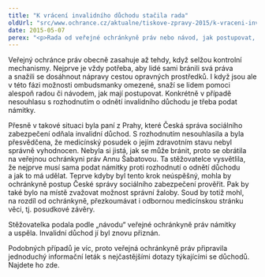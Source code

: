 ```yaml
---
title: "K vrácení invalidního důchodu stačila rada"
oldUrl: "src/www.ochrance.cz/aktualne/tiskove-zpravy-2015/k-vraceni-invalidniho-duchodu-stacila-rada"
date: 2015-05-07
perex: "<p>Rada od veřejné ochránkyně práv nebo návod, jak postupovat, někdy stačí, aby se problém úspěšně vyřešil. Přesvědčila se o tom stěžovatelka z Prahy, která takhle dosáhla vrácení invalidního důchodu – zkonzultovala s ochránkyní, jak by se měla bránit, když jí Česká správa sociálního zabezpečení invalidní důchod odňala.</p>"
---
```


<!-- imported from the old website -->

<p>Veřejný ochránce práv obecně zasahuje až tehdy, když selžou kontrolní mechanismy. Nejprve je vždy potřeba, aby lidé sami bránili svá práva a snažili se dosáhnout nápravy cestou opravných prostředků. I když jsou ale v této fázi možnosti ombudsmanky omezené, snaží se lidem pomoci alespoň radou či návodem, jak mají postupovat. Konkrétně v případě nesouhlasu s rozhodnutím o odnětí invalidního důchodu je třeba podat námitky. </p><p>Přesně v takové situaci byla paní z Prahy, které Česká správa sociálního zabezpečení odňala invalidní důchod. S rozhodnutím nesouhlasila a byla přesvědčena, že medicínský posudek o jejím zdravotním stavu nebyl správně vyhodnocen. Nebyla si jistá, jak se může bránit, proto se obrátila na veřejnou ochránkyni práv Annu Šabatovou. Ta stěžovatelce vysvětlila, že nejprve musí sama podat námitky proti rozhodnutí o odnětí důchodu a jak to má udělat. Teprve kdyby byl tento krok neúspěšný, mohla by ochránkyně postup České správy sociálního zabezpečení prověřit. Pak by také bylo na místě zvažovat možnost správní žaloby. Soud by totiž mohl, na rozdíl od ochránkyně, přezkoumávat i odbornou medicínskou stránku věci, tj. posudkové závěry. </p><p>Stěžovatelka podala podle „návodu“ veřejné ochránkyně práv námitky a uspěla. Invalidní důchod jí byl znovu přiznán.</p><p>Podobných případů je víc, proto veřejná ochránkyně práv připravila jednoduchý informační leták s nejčastějšími dotazy týkajícími se důchodů. Najdete ho zde.</p>
